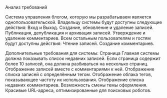 Анализ требований

Система управления блогом, которую мы разрабатываем является однопользовательской. Владельцу системы будут доступны следующие действия:
Вход и Выход.
Создание, обновление и удаление записей.
Публикация, депубликация и архивация записей.
Утверждение и удаление комментариев.
Всем остальным пользователям и гостям будут доступны действия:
Чтение записей.
Создание комментариев.

Дополнительные требования для системы:
Страница Главная системы должна показывать список недавних записей.
Если страница содержит более 10 записей, она должна разбиваться на несколько страниц.
Отображение записей вместе с комментариями к ней.
Отображение списка записей с определённым тегом.
Отображение облака тегов, показывающее частоту их использования.
Отображение списка недавних комментариев.
Возможность смены темы оформления.
Красивые URL-адреса, оптимизированные для поисковых роботов.
